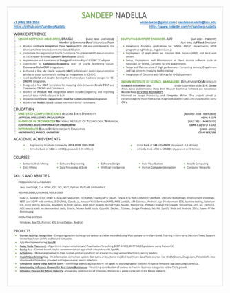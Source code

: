 ![](https://github.com/SandeepNadella/SandeepNadella.github.io/blob/master/Resume%20Latest%20CS-SE%20-%20Sandeep%20Nadella.jpg)

